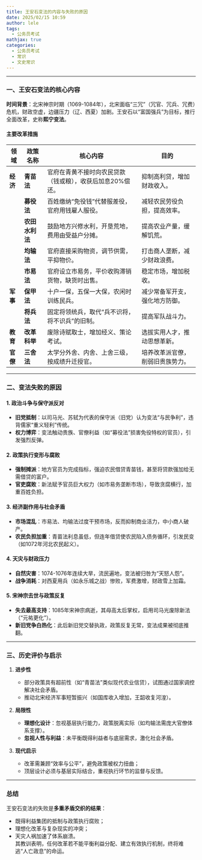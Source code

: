 ```yaml
---
title: 王安石变法的内容与失败的原因
date: 2025/02/15 10:59
author: lele
tags:
  - 公务员考试
mathjax: true
categories:
  - 公务员考试
  - 常识
  - 文史常识
---
```

---

### **一、王安石变法的核心内容**
**时间背景**：北宋神宗时期（1069-1084年），北宋面临“三冗”（冗官、冗兵、冗费）危机，财政空虚，边疆压力（辽、西夏）加剧。王安石以“富国强兵”为目标，推行全面改革，史称**熙宁变法**。

#### **主要改革措施**
| **领域**   | **政策名称** | **核心内容** | **目的** |
|------------|--------------|--------------|----------|
| **经济**   | **青苗法**   | 官府在青黄不接时向农民贷款（钱或粮），收获后加息20%偿还。 | 抑制高利贷，增加财政收入。 |
|            | **募役法**   | 百姓缴纳“免役钱”代替服差役，官府用钱雇人服役。 | 减轻农民劳役负担，提高效率。 |
|            | **农田水利法** | 鼓励地方兴修水利，开垦荒地，费用由受益户分摊。 | 提高农业产量，缓解饥荒。 |
|            | **均输法**   | 官府直接采购物资，调节供需，平抑物价。 | 打击商人垄断，减少财政浪费。 |
|            | **市易法**   | 官府设立市易务，平价收购滞销货物，缺货时出售。 | 稳定市场，增加税收。 |
| **军事**   | **保甲法**   | 十户一保，五保一大保，农闲时训练民兵。 | 减少常备军开支，强化地方防御。 |
|            | **将兵法**   | 固定将领统兵，取代“兵不识将，将不识兵”的旧制。 | 提高军队战斗力。 |
| **教育**   | **改革科举** | 废除诗赋取士，增加经义、策论考试。 | 选拔实用人才，推动思想革新。 |
| **官僚**   | **三舍法**   | 太学分外舍、内舍、上舍三级，按成绩升迁授官。 | 培养改革派官僚，削弱旧贵族势力。 |

---

### **二、变法失败的原因**
#### **1. 政治斗争与保守派反对**
- **旧党抵制**：以司马光、苏轼为代表的保守派（旧党）认为变法“与民争利”，违背儒家“重义轻利”传统。  
- **权力博弈**：变法触动贵族、官僚利益（如“募役法”损害免役特权的官员），引发强烈反弹。  

#### **2. 政策执行变形与腐败**
- **强制摊派**：地方官员为完成指标，强迫农民借贷青苗钱，甚至将贷款强加给无需借贷的富户。  
- **官吏腐败**：新法赋予官员巨大权力（如市易务垄断市场），导致贪腐横行，加重百姓负担。  

#### **3. 经济副作用与社会矛盾**
- **市场混乱**：市易法、均输法过度干预市场，反而抑制商业活力，中小商人破产。  
- **农民负担加重**：青苗法利息虽低，但连年借贷使农民陷入债务循环，引发民变（如1072年河北农民起义）。  

#### **4. 天灾与财政压力**
- **自然灾害**：1074-1076年连续大旱，流民遍地，变法被归咎为“天怒人怨”。  
- **战争消耗**：对西夏用兵（如永乐城之战）惨败，军费激增，财政雪上加霜。  

#### **5. 宋神宗去世与政策反复**
- **失去最高支持**：1085年宋神宗病逝，其母高太后掌权，启用司马光废除新法（“元祐更化”）。  
- **新旧党争白热化**：此后新旧党交替执政，政策反复无常，变法成果被彻底推翻。  

---

### **三、历史评价与启示**
1. **进步性**  
   - 部分政策具有超前性（如“青苗法”类似现代农业信贷），试图通过国家调控解决社会矛盾。  
   - 推动北宋经济军事短暂振兴（如国库收入增加，王韶收复河湟）。  

2. **局限性**  
   - **理想化设计**：忽视基层执行能力，政策脱离实际（如均输法需庞大官僚体系支撑）。  
   - **忽视人性与利益**：未平衡既得利益者与底层需求，激化社会矛盾。  

3. **现代启示**  
   - 改革需兼顾“效率与公平”，避免政策被权力扭曲；  
   - 顶层设计必须与基层实际结合，重视执行环节的监督与反馈。  

---

### **总结**  
王安石变法的失败是**多重矛盾交织的结果**：  
- 既得利益集团的抵制与政策执行腐败；  
- 理想化改革与复杂现实的冲突；  
- 天灾人祸加速了体系崩溃。  
其教训表明，任何改革若不能平衡利益分配、建立有效执行机制，终将难逃“人亡政息”的命运。